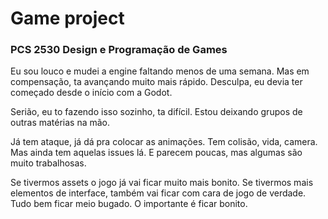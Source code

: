 <div id="readme" style="max-width: 768px; margin: 0 auto;">

# Game project

### PCS 2530 Design e Programação de Games

Eu sou louco e mudei a engine faltando menos de uma semana.
Mas em compensação, ta avançando muito mais rápido.
Desculpa, eu devia ter começado desde o início com a Godot.


Serião, eu to fazendo isso sozinho, ta difícil.
Estou deixando grupos de outras matérias na mão.


Já tem ataque, já dá pra colocar as animações.
Tem colisão, vida, camera. Mas ainda tem aquelas issues lá.
E parecem poucas, mas algumas são muito trabalhosas.


Se tivermos assets o jogo já vai ficar muito mais bonito.
Se tivermos mais elementos de interface,
também vai ficar com cara de jogo de verdade.
Tudo bem ficar meio bugado. O importante é ficar bonito.

</div>
